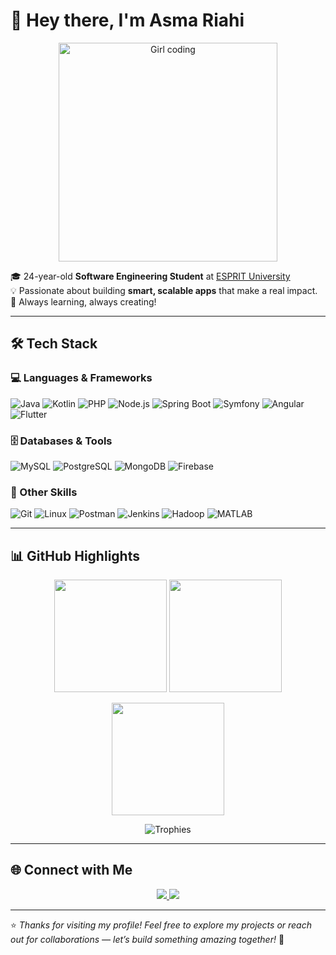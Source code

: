 # 👋 Hey there, I'm **Asma Riahi**

<p align="center">
  <img src="https://media.giphy.com/media/zOvBKUUEERdNm/giphy.gif" alt="Girl coding" width="350"/>
</p>


🎓 24-year-old **Software Engineering Student** at [ESPRIT University](https://esprit.tn)  
💡 Passionate about building **smart, scalable apps** that make a real impact.  
🚀 Always learning, always creating!

---

## 🛠️ Tech Stack

### 💻 Languages & Frameworks
![Java](https://img.shields.io/badge/Java-ED8B00?style=for-the-badge&logo=java&logoColor=white)
![Kotlin](https://img.shields.io/badge/Kotlin-0095D5?style=for-the-badge&logo=kotlin&logoColor=white)
![PHP](https://img.shields.io/badge/PHP-777BB4?style=for-the-badge&logo=php&logoColor=white)
![Node.js](https://img.shields.io/badge/Node.js-339933?style=for-the-badge&logo=nodedotjs&logoColor=white)
![Spring Boot](https://img.shields.io/badge/Spring_Boot-6DB33F?style=for-the-badge&logo=springboot&logoColor=white)
![Symfony](https://img.shields.io/badge/Symfony-000000?style=for-the-badge&logo=symfony&logoColor=white)
![Angular](https://img.shields.io/badge/Angular-DD0031?style=for-the-badge&logo=angular&logoColor=white)
![Flutter](https://img.shields.io/badge/Flutter-02569B?style=for-the-badge&logo=flutter&logoColor=white)

### 🗄️ Databases & Tools
![MySQL](https://img.shields.io/badge/MySQL-4479A1?style=for-the-badge&logo=mysql&logoColor=white)
![PostgreSQL](https://img.shields.io/badge/PostgreSQL-316192?style=for-the-badge&logo=postgresql&logoColor=white)
![MongoDB](https://img.shields.io/badge/MongoDB-4EA94B?style=for-the-badge&logo=mongodb&logoColor=white)
![Firebase](https://img.shields.io/badge/Firebase-FFCA28?style=for-the-badge&logo=firebase&logoColor=black)

### 🧠 Other Skills
![Git](https://img.shields.io/badge/Git-F05032?style=for-the-badge&logo=git&logoColor=white)
![Linux](https://img.shields.io/badge/Linux-FCC624?style=for-the-badge&logo=linux&logoColor=black)
![Postman](https://img.shields.io/badge/Postman-FF6C37?style=for-the-badge&logo=postman&logoColor=white)
![Jenkins](https://img.shields.io/badge/Jenkins-D24939?style=for-the-badge&logo=jenkins&logoColor=white)
![Hadoop](https://img.shields.io/badge/Hadoop-66CCFF?style=for-the-badge&logo=apachehadoop&logoColor=black)
![MATLAB](https://img.shields.io/badge/MATLAB-FF6600?style=for-the-badge&logo=mathworks&logoColor=white)

---

## 📊 GitHub Highlights

<p align="center">
  <img src="https://github-readme-stats.vercel.app/api?username=asmariahii&theme=radical&hide_border=true&include_all_commits=true&count_private=true" height="180"/>
  <img src="https://github-readme-stats.vercel.app/api/top-langs/?username=asmariahii&theme=radical&hide_border=true&layout=compact" height="180"/>
</p>

<p align="center">
  <img src="https://github-readme-streak-stats.herokuapp.com/?user=asmariahii&theme=radical&hide_border=true" height="180"/>
</p>

<p align="center">
  <img src="https://github-profile-trophy.vercel.app/?username=asmariahii&theme=radical&no-frame=true&margin-w=10&row=1" alt="Trophies" />
</p>

---

## 🌐 Connect with Me
<p align="center">
  <a href="https://linkedin.com/in/asma-riahi" target="_blank">
    <img src="https://img.shields.io/badge/LinkedIn-0A66C2?style=for-the-badge&logo=linkedin&logoColor=white" />
  </a>
  <a href="mailto:asmariahii2000@gmail.com">
    <img src="https://img.shields.io/badge/Gmail-D14836?style=for-the-badge&logo=gmail&logoColor=white" />
  </a>
</p>

---

⭐ *Thanks for visiting my profile! Feel free to explore my projects or reach out for collaborations — let’s build something amazing together!* 🚀
